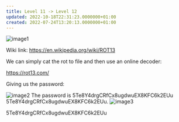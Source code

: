 ```yaml
---
title: Level 11 -> Level 12
updated: 2022-10-18T22:31:23.0000000+01:00
created: 2022-07-24T13:20:13.0000000+01:00
---
```


![image1](../../../_resources/image1-222.png)

Wiki link: <https://en.wikipedia.org/wiki/ROT13>

We can simply cat the rot to file and then use an online decoder:

<https://rot13.com/>  

Giving us the password:

![image2](../../../_resources/image2-188.png)
The password is 5Te8Y4drgCRfCx8ugdwuEX8KFC6k2EUu
5Te8Y4drgCRfCx8ugdwuEX8KFC6k2EUu.
![image3](../../../_resources/image3-149.png)

5Te8Y4drgCRfCx8ugdwuEX8KFC6k2EUu
